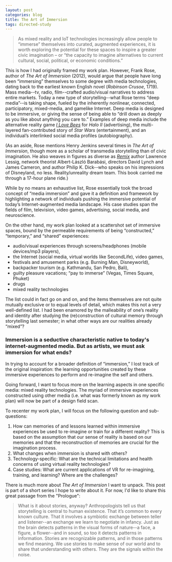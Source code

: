 ```yaml
---
layout: post
categories: blog
title: The Art of Immersion
tags: directed-study
---
```


> As mixed reality and IoT technologies increasingly allow people to “immerse” themselves into curated, augmented experiences, it is worth exploring the potential for these spaces to inspire a greater civic imagination – or “the capacity to imagine alternatives to current cultural, social, political, or economic conditions.”

This is how I had originally framed my work plan. However, Frank Rose, author of *The Art of Immersion* (2012), would argue that people have long been “immersing” themselves to some degree with media technologies, dating back to the earliest known English novel (*Robinson Crusoe*, 1719). Mass media--tv, radio, film--crafted audio/visual narratives to address entire markets. Today a new type of storytelling--what Rose terms “deep media”--is taking shape, fueled by the inherently nonlinear, connected, participatory, mixed-media, and gamelike Internet. Deep media is designed to be immersive, or giving the sense of being able to “drill down as deeply as you like about anything you care to.” Examples of deep media include the alternative reality game [*I Love Bees*](http://www.ilovebees.co/) for *Halo II* (advertising), the multi-layered fan-contributed story of *Star Wars* (entertainment), and an individual’s interlinked social media profiles (autobiography).

(As an aside, Rose mentions Henry Jenkins several times in *The Art of Immersion*, though more as a scholar of transmedia storytelling than of civic imagination. He also weaves in figures as diverse as [*Remix*](http://remix.lessig.org/) author Lawrence Lessig, network theorist Albert-László Barabási, directors David Lynch and James Cameron, and author Philip K. Dick--who speaks on his impressions of Disneyland, no less. Reality/unreality dream team. This book carried me through a 17-hour plane ride.)

While by no means an exhaustive list, Rose essentially took the broad concept of “media immersion” and gave it a definition and framework by highlighting a network of individuals pushing the immersive potential of today’s Internet-augmented media landscape. His case studies span the fields of film, television, video games, advertising, social media, and neuroscience.

On the other hand, my work plan looked at a scattershot set of immersive spaces, bound by the permeable requirements of being “constructed,” “temporary,” and “shared” experiences:

- audio/visual experiences through screens/headphones (mobile devices/mp3 players),
- the Internet (social media, virtual worlds like SecondLife),
video games,
- festivals and amusement parks (e.g. Burning Man, Disneyworld),
- backpacker tourism (e.g. Kathmandu, San Pedro, Bali),
- guilty pleasure vacations; “pay to immerse” (Vegas, Times Square, Phuket)
- drugs
- mixed reality technologies

The list could in fact go on and on, and the items themselves are not quite mutually exclusive or to equal levels of detail, which makes this not a very well-defined list. I had been enamored by the malleability of one’s reality and identity after studying the (re)construction of cultural memory through storytelling last semester; in what other ways are our realities already “mixed”?

### Immersion is a seductive characteristic native to today's internet-augmented media. But as artists, we must ask immersion for what ends?

In trying to account for a broader definition of “immersion,” I lost track of the original inspiration: the learning opportunities created by these immersive experiences to perform and re-imagine the self and others.

Going forward, I want to focus more on the learning aspects in one specific media: mixed reality technologies. The myriad of immersive experiences constructed using other media (i.e. what was formerly known as my work plan) will now be part of a design field scan.

To recenter my work plan, I will focus on the following question and sub-questions:

1. How can memories of and lessons learned within immersive experiences be used to re-imagine or train for a different reality? This is based on the assumption that our sense of reality is based on our memories and that the reconstruction of memories are crucial for the imagination process.
2. What changes when immersion is shared with others?
3. Technology-specific: What are the technical limitations and health concerns of using virtual reality technologies?
4. Case studies: What are current applications of VR for re-imagining, training, and learning? Where are the challenges?

There is much more about *The Art of Immersion* I want to unpack. This post is part of a short series I hope to write about it. For now, I'd like to share this great passage from the "Prologue":

> What is it about stories, anyway? Anthropologists tell us that storytelling is central to human existence. That it’s common to every known culture. That it involves a symbiotic exchange between teller and listener--an exchange we learn to negotiate in infancy. Just as the brain detects patterns in the visual forms of nature--a face, a figure, a flower--and in sound, so too it detects patterns in information. Stories are recognizable patterns, and in those patterns we find meaning. We use stories to make sense of our world and to share that understanding with others. They are the signals within the noise.
